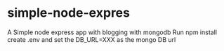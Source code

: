 # simple-node-expres
A Simple node express app with blogging with mongodb
Run npm install
create  .env and set the DB_URL=XXX as the mongo DB url 
